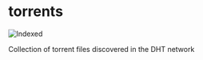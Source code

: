 torrents 
========
![Indexed](https://img.shields.io/badge/indexed-62625-blue)

Collection of torrent files discovered in the DHT network
